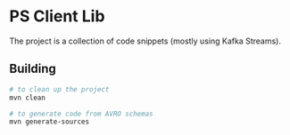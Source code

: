 # PS Client Lib

The project is a collection of code snippets (mostly using Kafka Streams).

## Building

```bash
# to clean up the project
mvn clean

# to generate code from AVRO schemas
mvn generate-sources
```